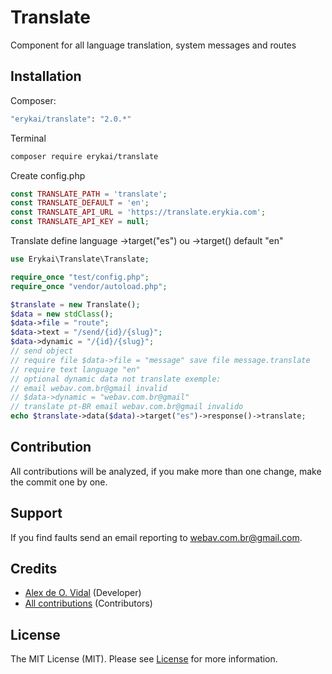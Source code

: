 # Translate
Component for all language translation, system messages and routes

## Installation

Composer:

```bash
"erykai/translate": "2.0.*"
```

Terminal

```bash
composer require erykai/translate
```

Create config.php

```php
const TRANSLATE_PATH = 'translate';
const TRANSLATE_DEFAULT = 'en';
const TRANSLATE_API_URL = 'https://translate.erykia.com';
const TRANSLATE_API_KEY = null;

```

Translate define language ->target("es") ou ->target() default "en"


```php
use Erykai\Translate\Translate;

require_once "test/config.php";
require_once "vendor/autoload.php";

$translate = new Translate();
$data = new stdClass();
$data->file = "route";
$data->text = "/send/{id}/{slug}";
$data->dynamic = "/{id}/{slug}";
// send object
// require file $data->file = "message" save file message.translate
// require text language "en"
// optional dynamic data not translate exemple:
// email webav.com.br@gmail invalid
// $data->dynamic = "webav.com.br@gmail"
// translate pt-BR email webav.com.br@gmail invalido
echo $translate->data($data)->target("es")->response()->translate;
```

## Contribution

All contributions will be analyzed, if you make more than one change, make the commit one by one.

## Support


If you find faults send an email reporting to webav.com.br@gmail.com.

## Credits

- [Alex de O. Vidal](https://github.com/alexdeovidal) (Developer)
- [All contributions](https://github.com/erykai/translate/contributors) (Contributors)

## License

The MIT License (MIT). Please see [License](https://github.com/erykai/translate/LICENSE) for more information.